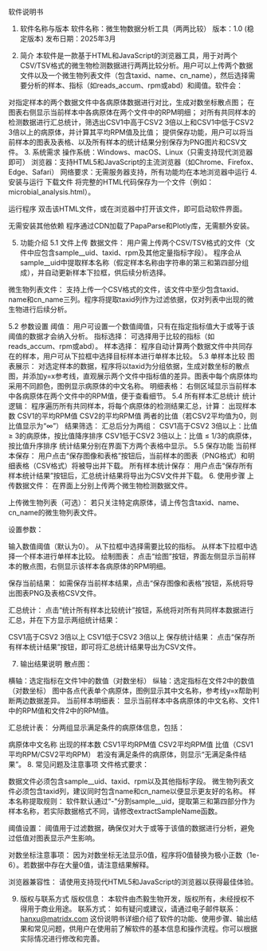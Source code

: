 软件说明书
1. 软件名称与版本
软件名称：微生物数据分析工具（两两比较）
版本：1.0 (稳定版本)
发布日期：2025年3月

2. 简介
本软件是一款基于HTML和JavaScript的浏览器工具，用于对两个CSV/TSV格式的微生物检测数据进行两两比较分析。用户可以上传两个数据文件以及一个微生物列表文件（包含taxid、name、cn_name），然后选择需要分析的样本、指标（如reads_accum、rpm或abd）和阈值。软件会：

对指定样本的两个数据文件中各病原体数据进行对比，生成对数坐标散点图；
在图表右侧显示当前样本中各病原体在两个文件中的RPM明细；
对所有共同样本的检测数据进行汇总统计，筛选出CSV1中高于CSV2 3倍以上和CSV1中低于CSV2 3倍以上的病原体，并计算其平均RPM值及比值；
提供保存功能，用户可以将当前样本的图表及表格、以及所有样本的统计结果分别保存为PNG图片和CSV文件。
3. 系统需求
操作系统：Windows、macOS、Linux（只需支持现代浏览器即可）
浏览器：支持HTML5和JavaScript的主流浏览器（如Chrome、Firefox、Edge、Safari）
网络要求：无需服务器支持，所有功能均在本地浏览器中运行
4. 安装与运行
下载文件
将完整的HTML代码保存为一个文件（例如：microbial_analysis.html）。

运行程序
双击该HTML文件，或在浏览器中打开该文件，即可启动软件界面。

无需安装其他依赖
程序通过CDN加载了PapaParse和Plotly库，无需额外安装。

5. 功能介绍
5.1 文件上传
数据文件：
用户需上传两个CSV/TSV格式的文件（文件中应包含sample__uid、taxid、rpm及其他定量指标字段）。
程序会从sample__uid中提取样本名称（假定样本名称由字符串的第三和第四部分组成），并自动更新样本下拉框，供后续分析选择。

微生物列表文件：
支持上传一个CSV格式的文件，该文件中至少包含taxid、name和cn_name三列。程序将提取taxid列作为过滤依据，仅对列表中出现的微生物进行后续分析。

5.2 参数设置
阈值：
用户可设置一个数值阈值，只有在指定指标值大于或等于该阈值的数据才会纳入分析。
指标选择：
可选择用于比较的指标（如reads_accum、rpm或abd）。
样本选择：
程序自动计算两个数据文件中共同存在的样本，用户可从下拉框中选择目标样本进行单样本比较。
5.3 单样本比较
图表展示：
对选定样本的数据，程序将以taxid为分组依据，生成对数坐标的散点图，并添加y=x参考线，直观展示两个文件中指标值的差异。图表中每个病原体均采用不同颜色，图例显示病原体的中文名称。
明细表格：
右侧区域显示当前样本中各病原体在两个文件中的RPM值，便于查看细节。
5.4 所有样本汇总统计
统计逻辑：
程序遍历所有共同样本，将每个病原体的检测结果汇总，计算：
出现样本数
CSV1的平均RPM值
CSV2的平均RPM值
两者的比值（若CSV2平均值为0，则比值显示为“∞”）
结果筛选：
汇总后分为两组：
CSV1高于CSV2 3倍以上：比值 ≥ 3的病原体，按比值降序排序
CSV1低于CSV2 3倍以上：比值 ≤ 1/3的病原体，按比值升序排序
统计结果分别在界面下方两个表格中显示。
5.5 保存功能
当前样本保存：
用户点击“保存图像和表格”按钮后，当前样本的图表（PNG格式）和明细表格（CSV格式）将被导出并下载。
所有样本统计保存：
用户点击“保存所有样本统计结果”按钮后，汇总统计结果将导出为CSV文件并下载。
6. 使用步骤
上传数据文件：
在界面上分别上传两个微生物检测数据文件。

上传微生物列表（可选）：
若只关注特定病原体，请上传包含taxid、name、cn_name的微生物列表文件。

设置参数：

输入数值阈值（默认为0）。
从下拉框中选择需要比较的指标。
从样本下拉框中选择一个样本进行单样本比较。
绘制图表：
点击“绘图”按钮，界面左侧显示当前样本的散点图，右侧显示该样本各病原体的RPM明细。

保存当前结果：
如需保存当前样本结果，点击“保存图像和表格”按钮，系统将导出图表PNG及表格CSV文件。

汇总统计：
点击“统计所有样本比较统计”按钮，系统将对所有共同样本数据进行汇总，并在下方显示两组统计结果：

CSV1高于CSV2 3倍以上
CSV1低于CSV2 3倍以上
保存统计结果：
点击“保存所有样本统计结果”按钮，即可将汇总统计结果导出为CSV文件。

7. 输出结果说明
散点图：

横轴：选定指标在文件1中的数值（对数坐标）
纵轴：选定指标在文件2中的数值（对数坐标）
图中各点代表单个病原体，图例显示其中文名称，参考线y=x帮助判断两边数据差异。
当前样本明细表：
显示当前样本中各病原体的中文名称、文件1中的RPM值和文件2中的RPM值。

汇总统计表：
分两组显示满足条件的病原体信息，包括：

病原体中文名称
出现的样本数
CSV1平均RPM值
CSV2平均RPM值
比值（CSV1平均RPM/CSV2平均RPM）
若没有满足条件的病原体，则显示“无满足条件结果”。
8. 常见问题及注意事项
文件格式要求：

数据文件必须包含sample__uid、taxid、rpm以及其他指标字段。
微生物列表文件必须包含taxid列，建议同时包含name和cn_name以便显示更友好的名称。
样本名称提取规则：
软件默认通过“-”分割sample__uid，提取第三和第四部分作为样本名称，若实际数据格式不同，请修改extractSampleName函数。

阈值设置：
阈值用于过滤数据，确保仅对大于或等于该值的数据进行分析，避免过低值对图表显示产生影响。

对数坐标注意事项：
因为对数坐标无法显示0值，程序将0值替换为极小正数（1e-6）。若数据中存在大量0值，请注意结果解释。

浏览器兼容性：
请使用支持现代HTML5和JavaScript的浏览器以获得最佳体验。

9. 版权与联系方式
版权信息：
本软件由杰毅生物开发，版权所有，未经授权不得用于商业用途。
联系方式：
如有疑问或建议，请通过电子邮件联系：hanxu@matridx.com
这份说明书详细介绍了软件的功能、使用步骤、输出结果和常见问题，供用户在使用前了解软件的基本信息和操作流程。你可以根据实际情况进行修改和完善。

